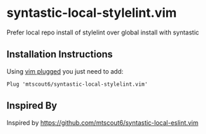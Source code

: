 # syntastic-local-stylelint.vim

Prefer local repo install of stylelint over global install with syntastic

Installation Instructions
-------------------------

Using [vim plugged](https://github.com/junegunn/vim-plug) you just need to add:

```
Plug 'mtscout6/syntastic-local-stylelint.vim'
```

Inspired By
-----------

Inspired by https://github.com/mtscout6/syntastic-local-eslint.vim
